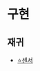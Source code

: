 # 구현
## 재귀
- [⭐센서](https://github.com/dbwp031/YujeCodingTest/blob/main/%EA%B7%B8%EB%A6%AC%EB%94%94/baek_2212.py)
```

```
